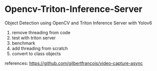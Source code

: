 # Opencv-Triton-Inference-Server

Object Detection using OpenCV and Triton Inference Server with Yolov6


1. remove threading from code
2. test with triton server
3. benchmark 
4. add threading from scratch
3. convert to class objects

references:
https://github.com/gilbertfrancois/video-capture-async